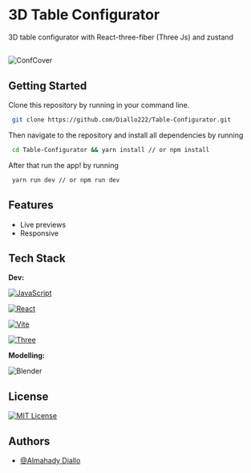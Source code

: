 # 3D Table Configurator

3D table configurator with React-three-fiber (Three Js) and zustand

##

![ConfCover](https://github.com/user-attachments/assets/e88a1ddc-6eb4-4419-8a48-19ab3dfcc5cd)

## Getting Started

Clone this repository by running in your command line.

```bash
 git clone https://github.com/Diallo222/Table-Configurator.git
```

Then navigate to the repository and install all dependencies by running

```bash
 cd Table-Configurator && yarn install // or npm install
```

After that run the app! by running

```bash
 yarn run dev // or npm run dev
```

## Features

- Live previews
- Responsive

## Tech Stack

**Dev:**

[![JavaScript](https://img.shields.io/badge/JavaScript-F7DF1E?style=for-the-badge&logo=javascript&logoColor=black)](https://developer.mozilla.org/fr/docs/Web/JavaScript)

[![React](https://img.shields.io/badge/react-%2320232a.svg?style=for-the-badge&logo=react&logoColor=%2361DAFB)](https://fr.legacy.reactjs.org/)

[![Vite](https://img.shields.io/badge/Vite-FFFFFF?style=for-the-badge&logo=vite&logoColor=yellow)](https://vitejs.dev/)

[![Three](https://img.shields.io/badge/Three.js-000000?style=for-the-badge&logo=three.js&logoColor=white)](https://threejs.org/)

**Modelling:**

![Blender](https://img.shields.io/badge/blender-%23F5792A.svg?style=for-the-badge&logo=blender&logoColor=white)

## License

[![MIT License](https://img.shields.io/badge/License-MIT-green.svg)](https://choosealicense.com/licenses/mit/)

## Authors

- [@Almahady Diallo](https://github.com/Diallo222)
